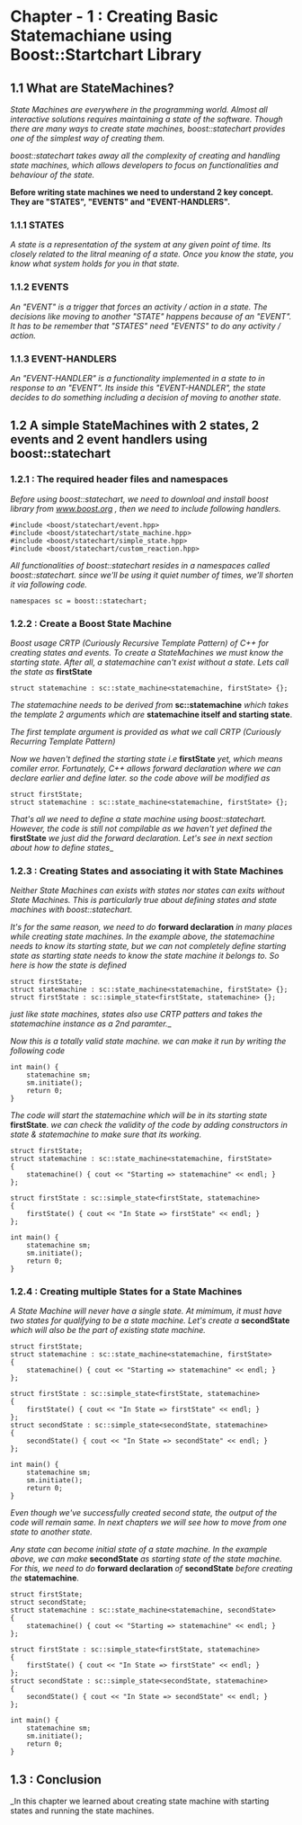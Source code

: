 # Chapter - 1 : Creating Basic Statemachiane using Boost::Startchart Library 

## 1.1  What are StateMachines?

_State Machines are everywhere in the programming world. Almost all interactive solutions requires maintaining a state of the software. Though there are many ways to create state machines, boost::statechart provides one of the simplest way of creating them._

_boost::statechart takes away all the complexity of creating and handling state machines, which allows developers to focus on functionalities and behaviour of the state._

__Before writing state machines we need to understand 2 key concept. They are "STATES", "EVENTS" and "EVENT-HANDLERS".__

### 1.1.1  STATES

_A state is a representation of the system at any given point of time. Its closely related to the litral meaning of a state. Once you know the state, you know what system holds for you in that state._

### 1.1.2  EVENTS

_An "EVENT" is a trigger that forces an activity / action in a state. The decisions like moving to another "STATE" happens because of an "EVENT". It has to be remember that "STATES" need "EVENTS" to do any activity / action._

### 1.1.3 EVENT-HANDLERS

_An "EVENT-HANDLER" is a functionality implemented in a state to in response to an "EVENT". Its inside this "EVENT-HANDLER", the state decides to do something including a decision of moving to another state._

## 1.2 A simple StateMachines with 2 states, 2 events and 2 event handlers using boost::statechart

### 1.2.1 : The required header files and namespaces

_Before using boost::statechart, we need to downloal and install boost library from www.boost.org , then we need to include following handlers._
```
#include <boost/statechart/event.hpp>
#include <boost/statechart/state_machine.hpp>
#include <boost/statechart/simple_state.hpp>
#include <boost/statechart/custom_reaction.hpp>

```
_All functionalities of boost::statechart resides in a namespaces called boost::statechart. since we'll be using it quiet number of times, we'll shorten it via following code._

```
namespaces sc = boost::statechart;

```
### 1.2.2 : Create a Boost State Machine

_Boost usage CRTP (Curiously Recursive Template Pattern) of C++ for creating states and events. To create a StateMachines we must know the starting state. After all, a statemachine can't exist without a state._
_Lets call the state as_ __firstState__

```
struct statemachine : sc::state_machine<statemachine, firstState> {};
```
_The statemachine needs to be derived from_ __sc::statemachine__ _which takes the template 2 arguments which are_ __statemachine itself and starting state__.

_The first template argument is provided as what we call CRTP (Curiously Recurring Template Pattern)_

_Now we haven't defined the starting state i.e_ __firstState__ _yet, which means comiler error. Fortunately, C++ allows forward declaration where we can declare earlier and define later. so the code above will be modified as_
```
struct firstState;
struct statemachine : sc::state_machine<statemachine, firstState> {};
```
_That's all we need to define a state machine using boost::statechart. However, the code is still not compilable as we haven't yet defined the_ __firstState__ _we just did the forward declaration. Let's see in next section about how to define states__

### 1.2.3 : Creating States and associating it with State Machines

_Neither State Machines can exists with states nor states can exits without State Machines. This is particularly true about defining states and state machines with boost::statechart._

_It's for the same reason, we need to do_ __forward declaration__ _in many places while creating state machines. In the example above, the statemachine needs to know its starting state, but we can not completely define starting state as starting state needs to know the state machine it belongs to. So here is how the state is defined_
```
struct firstState;
struct statemachine : sc::state_machine<statemachine, firstState> {};
struct firstState : sc::simple_state<firstState, statemachine> {};

```
_just like state machines, states also use CRTP patters and takes the statemachine instance as a 2nd paramter.__

_Now this is a totally valid state machine. we can make it run by writing the following code_
```
int main() {
	statemachine sm;
	sm.initiate();
	return 0;
}

```
_The code will start the statemachine which will be in its starting state_ __firstState__. _we can check the validity of the code by adding constructors in state & statemachine to make sure that its working._

```
struct firstState;
struct statemachine : sc::state_machine<statemachine, firstState>
{
	statemachine() { cout << "Starting => statemachine" << endl; }
};

struct firstState : sc::simple_state<firstState, statemachine>
{
	firstState() { cout << "In State => firstState" << endl; }
};

int main() {
	statemachine sm;
	sm.initiate();
	return 0;
}

```
### 1.2.4 : Creating multiple States for a State Machines

_A State Machine will never have a single state. At mimimum, it must have two states for qualifying to be a state machine. Let's create a_ __secondState__ _which will also be the part of existing state machine._

```
struct firstState;
struct statemachine : sc::state_machine<statemachine, firstState>
{
	statemachine() { cout << "Starting => statemachine" << endl; }
};

struct firstState : sc::simple_state<firstState, statemachine>
{
	firstState() { cout << "In State => firstState" << endl; }
};
struct secondState : sc::simple_state<secondState, statemachine>
{
	secondState() { cout << "In State => secondState" << endl; }
};

int main() {
	statemachine sm;
	sm.initiate();
	return 0;
}
```
_Even though we've successfully created second state, the output of the code will remain same. In next chapters we will see how to move from one state to another state._

_Any state can become initial state of a state machine. In the example above, we can make_ __secondState__ _as starting state of the state machine. For this, we need to do_ __forward declaration__ _of_ __secondState__ _before creating the_ __statemachine__.

```
struct firstState;
struct secondState;
struct statemachine : sc::state_machine<statemachine, secondState>
{
	statemachine() { cout << "Starting => statemachine" << endl; }
};

struct firstState : sc::simple_state<firstState, statemachine>
{
	firstState() { cout << "In State => firstState" << endl; }
};
struct secondState : sc::simple_state<secondState, statemachine>
{
	secondState() { cout << "In State => secondState" << endl; }
};

int main() {
	statemachine sm;
	sm.initiate();
	return 0;
}

```

## 1.3 : Conclusion

_In this chapter we learned about creating state machine with starting states and running the state machines.

